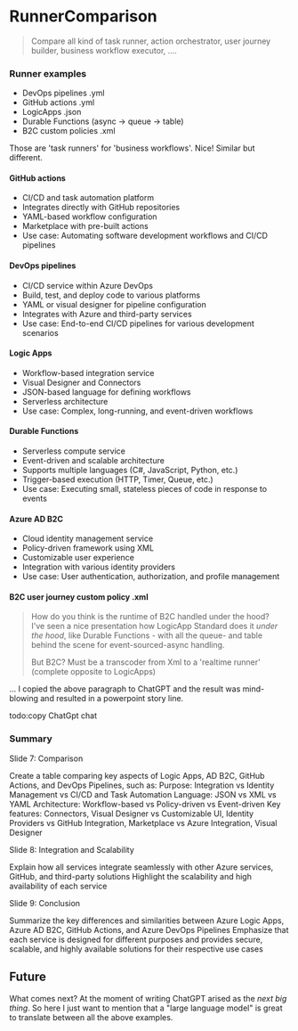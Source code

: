 # RunnerComparison

> Compare all kind of task runner, action orchestrator, user journey builder, business workflow executor, ....

### Runner examples

- DevOps pipelines  .yml
- GitHub actions  .yml
- LogicApps .json
- Durable Functions (async -> queue -> table)
- B2C custom policies .xml

Those are 'task runners' for 'business workflows'. Nice!
Similar but different. 



#### GitHub actions

- CI/CD and task automation platform
- Integrates directly with GitHub repositories
- YAML-based workflow configuration
- Marketplace with pre-built actions
- Use case: Automating software development workflows and CI/CD pipelines

#### DevOps pipelines

- CI/CD service within Azure DevOps
- Build, test, and deploy code to various platforms
- YAML or visual designer for pipeline configuration
- Integrates with Azure and third-party services
- Use case: End-to-end CI/CD pipelines for various development scenarios

#### Logic Apps

- Workflow-based integration service
- Visual Designer and Connectors
- JSON-based language for defining workflows
- Serverless architecture
- Use case: Complex, long-running, and event-driven workflows

#### Durable Functions

- Serverless compute service
- Event-driven and scalable architecture
- Supports multiple languages (C#, JavaScript, Python, etc.)
- Trigger-based execution (HTTP, Timer, Queue, etc.)
- Use case: Executing small, stateless pieces of code in response to events

#### Azure AD B2C

- Cloud identity management service
- Policy-driven framework using XML
- Customizable user experience
- Integration with various identity providers
- Use case: User authentication, authorization, and profile management

#### B2C user journey custom policy .xml

> How do you think is the runtime of B2C handled under the hood?  
> I've seen a nice presentation how LogicApp Standard does it *under the hood*, like Durable Functions - with all the queue- and table behind the scene for event-sourced-async handling.
>   
> But B2C? Must be a transcoder from Xml to a 'realtime runner' (complete opposite to LogicApps)

... I copied the above paragraph to ChatGPT and the result was mind-blowing and resulted in a powerpoint story line.

todo:copy ChatGpt chat






### Summary

Slide 7: Comparison  

Create a table comparing key aspects of Logic Apps, AD B2C, GitHub Actions, and DevOps Pipelines, such as:
Purpose: Integration vs Identity Management vs CI/CD and Task Automation
Language: JSON vs XML vs YAML
Architecture: Workflow-based vs Policy-driven vs Event-driven
Key features: Connectors, Visual Designer vs Customizable UI, Identity Providers vs GitHub Integration, Marketplace vs Azure Integration, Visual Designer  

Slide 8: Integration and Scalability

Explain how all services integrate seamlessly with other Azure services, GitHub, and third-party solutions
Highlight the scalability and high availability of each service

Slide 9: Conclusion  

Summarize the key differences and similarities between Azure Logic Apps, Azure AD B2C, GitHub Actions, and Azure DevOps Pipelines
Emphasize that each service is designed for different purposes and provides secure, scalable, and highly available solutions for their respective use cases

## Future

What comes next? 
At the moment of writing ChatGPT arised as the *next big thing*. So here I just want to mention that a "large language model" is great to translate between all the above examples.
